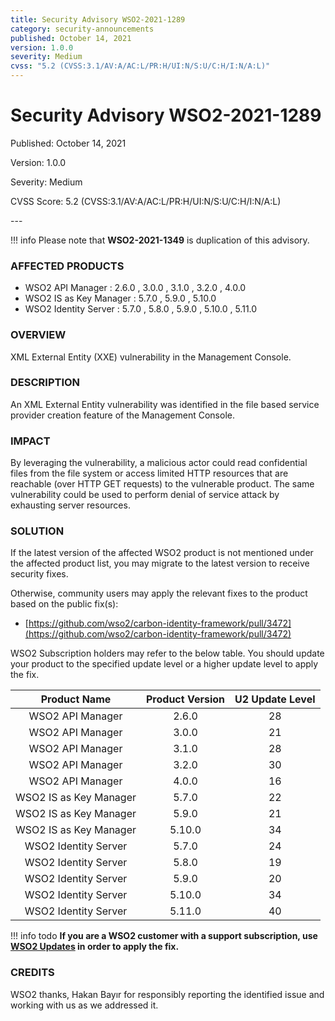```yaml
---
title: Security Advisory WSO2-2021-1289
category: security-announcements
published: October 14, 2021
version: 1.0.0
severity: Medium
cvss: "5.2 (CVSS:3.1/AV:A/AC:L/PR:H/UI:N/S:U/C:H/I:N/A:L)"
---
```


# Security Advisory WSO2-2021-1289

<p class="doc-info">Published: October 14, 2021</p>
<p class="doc-info">Version: 1.0.0</p>
<p class="doc-info">Severity: Medium</p>
<p class="doc-info">CVSS Score: 5.2 (CVSS:3.1/AV:A/AC:L/PR:H/UI:N/S:U/C:H/I:N/A:L)</p>
---

!!! info
    Please note that **WSO2-2021-1349** is duplication of this advisory.

### AFFECTED PRODUCTS
* WSO2 API Manager : 2.6.0 , 3.0.0 , 3.1.0 , 3.2.0 , 4.0.0
* WSO2 IS as Key Manager : 5.7.0 , 5.9.0 , 5.10.0
* WSO2 Identity Server : 5.7.0 , 5.8.0 , 5.9.0 , 5.10.0 , 5.11.0


### OVERVIEW
XML External Entity (XXE) vulnerability in the Management Console.


### DESCRIPTION
An XML External Entity vulnerability was identified in the file based service provider creation feature of the Management Console.


### IMPACT
By leveraging the vulnerability, a malicious actor could read confidential files from the file system or access limited HTTP resources that are reachable (over HTTP GET requests) to the vulnerable product. The same vulnerability could be used to perform denial of service attack by exhausting server resources.


### SOLUTION
If the latest version of the affected WSO2 product is not mentioned under the affected product list, you may migrate to the latest version to receive security fixes.

Otherwise, community users may apply the relevant fixes to the product based on the public fix(s):

* [https://github.com/wso2/carbon-identity-framework/pull/3472](https://github.com/wso2/carbon-identity-framework/pull/3472)

WSO2 Subscription holders may refer to the below table. You should update your product to the specified update level or a higher update level to apply the fix.

|      Product Name      | Product Version | U2 Update Level |
|:----------------------:|:---------------:|:---------------:|
| WSO2 API Manager       |      2.6.0      |        28       |
| WSO2 API Manager       |      3.0.0      |        21       |
| WSO2 API Manager       |      3.1.0      |        28       |
| WSO2 API Manager       |      3.2.0      |        30       |
| WSO2 API Manager       |      4.0.0      |        16       |
| WSO2 IS as Key Manager |      5.7.0      |        22       |
| WSO2 IS as Key Manager |      5.9.0      |        21       |
| WSO2 IS as Key Manager |      5.10.0     |        34       |
| WSO2 Identity Server   |      5.7.0      |        24       |
| WSO2 Identity Server   |      5.8.0      |        19       |
| WSO2 Identity Server   |      5.9.0      |        20       |
| WSO2 Identity Server   |      5.10.0     |        34       |
| WSO2 Identity Server   |      5.11.0     |        40       |

!!! info todo
    **If you are a WSO2 customer with a support subscription, use [WSO2 Updates](https://wso2.com/updates/) in order to apply the fix.**


### CREDITS
WSO2 thanks, Hakan Bayır for responsibly reporting the identified issue and working with us as we addressed it.
